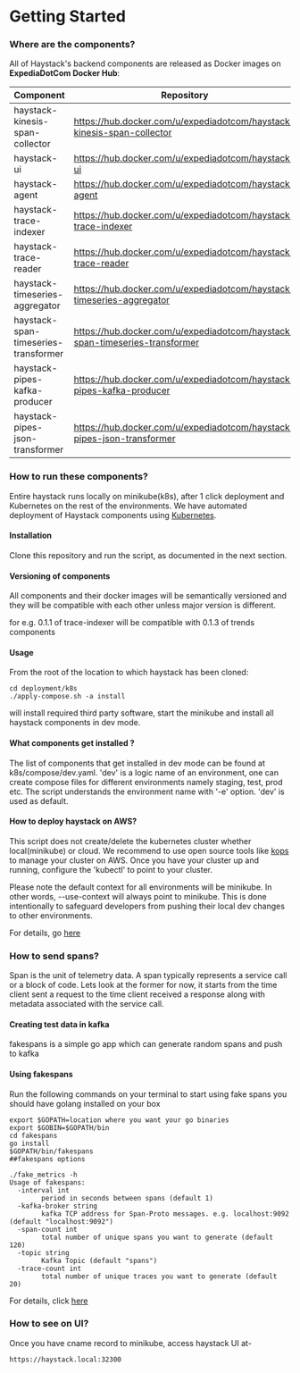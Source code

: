 # Getting Started

### Where are the components?

All of Haystack's backend components are released as Docker images on **ExpediaDotCom Docker Hub**:

Component | Repository 
----------- | ---- |
haystack-kinesis-span-collector | https://hub.docker.com/u/expediadotcom/haystack-kinesis-span-collector 
haystack-ui | https://hub.docker.com/u/expediadotcom/haystack-ui 
haystack-agent | https://hub.docker.com/u/expediadotcom/haystack-agent 
haystack-trace-indexer | https://hub.docker.com/u/expediadotcom/haystack-trace-indexer 
haystack-trace-reader | https://hub.docker.com/u/expediadotcom/haystack-trace-reader 
haystack-timeseries-aggregator | https://hub.docker.com/u/expediadotcom/haystack-timeseries-aggregator 
haystack-span-timeseries-transformer | https://hub.docker.com/u/expediadotcom/haystack-span-timeseries-transformer 
haystack-pipes-kafka-producer | https://hub.docker.com/u/expediadotcom/haystack-pipes-kafka-producer
haystack-pipes-json-transformer | https://hub.docker.com/u/expediadotcom/haystack-pipes-json-transformer 


### How to run these components?

Entire haystack runs locally on minikube(k8s), after 1 click deployment and Kubernetes on the rest of the environments. We have automated deployment of Haystack components using [Kubernetes](github.com/jaegertracing/jaeger-kubernetes). 

#### Installation

Clone this repository and run the script, as documented in the next section.

#### Versioning of components

All components and their docker images will be semantically versioned and they will be compatible with each other unless major version is different.

for e.g. 0.1.1 of trace-indexer will be compatible with 0.1.3 of trends components

#### Usage

From the root of the location to which haystack has been cloned:

```
cd deployment/k8s
./apply-compose.sh -a install
```
will install required third party software, start the minikube and install all haystack components in dev mode.


#### What components get installed ?

The list of components that get installed in dev mode can be found at k8s/compose/dev.yaml. 'dev' is a logic name of an environment, one can create compose files for different environments namely staging, test, prod etc. The script understands the environment name with '-e' option. 'dev' is used as default.


#### How to deploy haystack on AWS?

This script does not create/delete the kubernetes cluster whether local(minikube) or cloud. We recommend to use open source tools like [kops](https://github.com/kubernetes/kops) to manage your cluster on AWS. Once you have your cluster up and running, configure the 'kubectl' to point to your cluster. 

Please note the default context for all environments will be minikube. In other words, --use-context will always point to minikube. This is done intentionally to safeguard developers from pushing their local dev changes to other environments.

For details, go [here](https://github.com/ExpediaDotCom/haystack/tree/master/deployment)

### How to send spans?

Span is the unit of telemetry data. A span typically represents a service call or a block of code. Lets look at the former for now, it starts from the time client sent a request to the time client received a response along with metadata associated with the service call.

#### Creating test data in kafka

fakespans is a simple go app which can generate random spans and push to kafka

#### Using fakespans

Run the following commands on your terminal to start using fake spans you should have golang installed on your box
```
export $GOPATH=location where you want your go binaries
export $GOBIN=$GOPATH/bin
cd fakespans
go install
$GOPATH/bin/fakespans
##fakespans options

./fake_metrics -h
Usage of fakespans:
  -interval int
        period in seconds between spans (default 1)
  -kafka-broker string
        kafka TCP address for Span-Proto messages. e.g. localhost:9092 (default "localhost:9092")
  -span-count int
        total number of unique spans you want to generate (default 120)
  -topic string
        Kafka Topic (default "spans")
  -trace-count int
        total number of unique traces you want to generate (default 20)
```

For details, click [here](https://github.com/ExpediaDotCom/haystack-idl)

### How to see on UI?

Once you have cname record to minikube, access haystack UI at-

 ```
 https://haystack.local:32300
 ```
